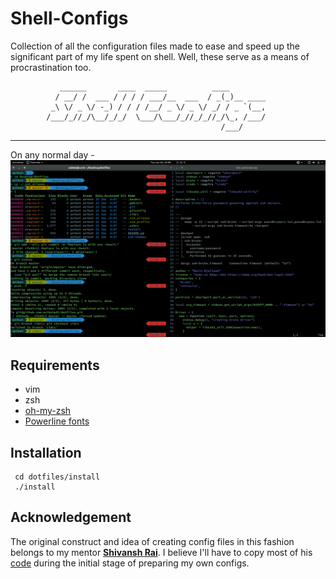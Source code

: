 # Shell-Configs
Collection of all the configuration files made to ease and speed up the significant part of my life spent on shell. Well, these serve as a means of procrastination too.

```
           ______       ____  _____          ____        
          / __/ /  ___ / / / / ___/__  ___  / _(_)__ ____
         _\ \/ _ \/ -_) / / / /__/ _ \/ _ \/ _/ / _ `(__,
        /___/_//_/\__/_/_/  \___/\___/_//_/_//_/\_, /___/
                                               /___/ 
```


---

On any normal day - <br>
![Shell-Demo](images/image.png)

## Requirements
* vim
* zsh
* [oh-my-zsh](http://ohmyz.sh/)
* [Powerline fonts](https://github.com/powerline/fonts#powerline-fonts)

## Installation
``` shell
 cd dotfiles/install
 ./install
```
## Acknowledgement
The original construct and idea of creating config files in this fashion belongs to my mentor [**Shivansh Rai**](https://github.com/shivansh). I believe I'll have to copy most of his [code](https://github.com/shivansh/dotfiles) during the initial stage of preparing my own configs.
